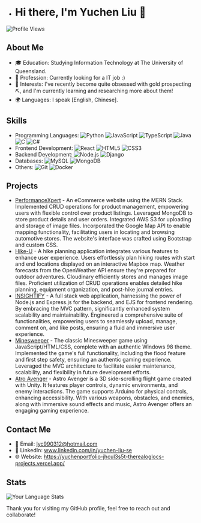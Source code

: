 - # Hi there, I'm Yuchen Liu 👋

![Profile Views](https://komarev.com/ghpvc/?username=TheRealOGLoc)

## About Me
- 🎓 Education: Studying Information Technology at The University of Queensland.
- 💼 Profession: Currently looking for a IT job :)
- 🌱 Interests: I've recently become quite obsessed with gold prospecting⛏️, and I'm currently learning and researching more about them!
- 🌍 Languages: I speak [English, Chinese].

## Skills
- Programming Languages: ![Python](https://img.shields.io/badge/Python-3776AB?style=flat-square&logo=python&logoColor=white) ![JavaScript](https://img.shields.io/badge/JavaScript-F7DF1E?style=flat-square&logo=javascript&logoColor=black) ![TypeScript](https://img.shields.io/badge/TypeScript-F7DF1E?style=flat-square&logo=javascript&logoColor=black) ![Java](https://img.shields.io/badge/Java-F7DF1E?style=flat-square&logo=javascript&logoColor=black) ![C](https://img.shields.io/badge/C-F7DF1E?style=flat-square&logo=typescript&logoColor=black) ![C#](https://img.shields.io/badge/C#-F7DF1E?style=flat-square&logo=javascript&logoColor=black) 
- Frontend Development: ![React](https://img.shields.io/badge/React-20232A?style=flat-square&logo=react&logoColor=61DAFB) ![HTML5](https://img.shields.io/badge/HTML5-E34F26?style=flat-square&logo=html5&logoColor=white) ![CSS3](https://img.shields.io/badge/CSS3-1572B6?style=flat-square&logo=css3&logoColor=white)
- Backend Development: ![Node.js](https://img.shields.io/badge/Node.js-43853D?style=flat-square&logo=node-dot-js&logoColor=white) ![Django](https://img.shields.io/badge/Django-092E20?style=flat-square&logo=django&logoColor=white)
- Databases: ![MySQL](https://img.shields.io/badge/MySQL-4479A1?style=flat-square&logo=mysql&logoColor=white) ![MongoDB](https://img.shields.io/badge/MongoDB-4EA94B?style=flat-square&logo=mongodb&logoColor=white)
- Others: ![Git](https://img.shields.io/badge/Git-F05032?style=flat-square&logo=git&logoColor=white) ![Docker](https://img.shields.io/badge/Docker-2496ED?style=flat-square&logo=docker&logoColor=white)

## Projects
- [PerformanceXpert](https://github.com/TheRealOGLoc/performanceXpert) - An eCommerce website using the MERN Stack. Implemented CRUD operations for product management, empowering users with flexible control over product listings. Leveraged MongoDB to store product details and user orders. Integrated AWS S3 for uploading and storage of image files. Incorporated the Google Map API to enable mapping functionality, facilitating users in locating and browsing automotive stores. The website's interface was crafted using Bootstrap and custom CSS.
- [Hike-U](https://github.com/TheRealOGLoc/hike-u) - A hike planning application integrates various features to enhance user experience. Users effortlessly plan hiking routes with start and end locations displayed on an interactive Mapbox map. Weather forecasts from the OpenWeather API ensure they're prepared for outdoor adventures. Cloudinary efficiently stores and manages image files. Proficient utilization of CRUD operations enables detailed hike planning, equipment organization, and post-hike journal entries.
- [INSIGHTIFY](https://github.com/TheRealOGLoc/insightify) - A full stack web application, harnessing the power of Node.js and Express.js for the backend, and EJS for frontend rendering. By embracing the MVC pattern, significantly enhanced system scalability and maintainability. Engineered a comprehensive suite of functionalities, empowering users to seamlessly upload, manage, comment on, and like posts, ensuring a fluid and immersive user experience.
- [Minesweeper](https://github.com/TheRealOGLoc/minesweeper-Win98) - The classic Minesweeper game using JavaScript/HTML/CSS, complete with an authentic Windows 98 theme. Implemented the game's full functionality, including the flood feature and first step safety, ensuring an authentic gaming experience. Leveraged the MVC architecture to facilitate easier maintenance, scalability, and flexibility in future development efforts.
- [Atro Avenger](https://github.com/TheRealOGLoc/Astro-Avenger) - 
Astro Avenger is a 3D side-scrolling flight game created with Unity. It features player controls, dynamic environments, and enemy interactions. The game supports Arduino for physical controls, enhancing accessibility. With various weapons, obstacles, and enemies, along with immersive sound effects and music, Astro Avenger offers an engaging gaming experience.

## Contact Me
- 📧 Email: lyc990312@hotmail.com
- 💼 LinkedIn: www.linkedin.com/in/yuchen-liu-se
- 🌐 Website: https://yuchenportfolio-jhcul3s5t-therealoglocs-projects.vercel.app/

## Stats
![Your Language Stats](https://github-readme-stats.vercel.app/api/top-langs/?username=TheRealOGLoc&layout=compact&theme=radical)

Thank you for visiting my GitHub profile, feel free to reach out and collaborate!


<!---
TheRealOGLoc/TheRealOGLoc is a ✨ special ✨ repository because its `README.md` (this file) appears on your GitHub profile.
You can click the Preview link to take a look at your changes.
--->
